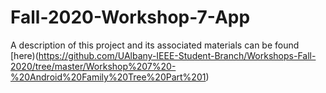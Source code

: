 # Fall-2020-Workshop-7-App

A description of this project and its associated materials can be found [here)(https://github.com/UAlbany-IEEE-Student-Branch/Workshops-Fall-2020/tree/master/Workshop%207%20-%20Android%20Family%20Tree%20Part%201)
